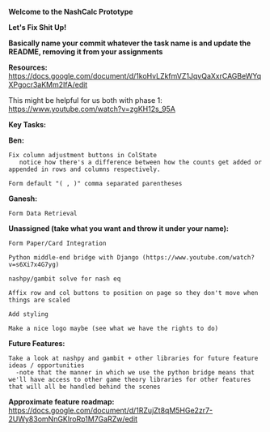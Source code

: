 **Welcome to the NashCalc Prototype** 

**Let's Fix Shit Up!**

**Basically name your commit whatever the task name is and update the README, removing it from your assignments** 

**Resources:**
  https://docs.google.com/document/d/1koHvLZkfmVZ1JqvQaXxrCAGBeWYqXPgocr3aKMm2IfA/edit
  
  This might be helpful for us both with phase 1: https://www.youtube.com/watch?v=zgKH12s_95A

**Key Tasks:**
  
  **Ben:** 
   
    Fix column adjustment buttons in ColState 
       notice how there's a difference between how the counts get added or appended in rows and columns respectively. 
  
    Form default "( , )" comma separated parentheses 
    
  **Ganesh:**
    
    Form Data Retrieval 
    
  
  **Unassigned (take what you want and throw it under your name):** 

    Form Paper/Card Integration 

    Python middle-end bridge with Django (https://www.youtube.com/watch?v=s6Xi7x4G7yg)
    
    nashpy/gambit solve for nash eq 
    
    Affix row and col buttons to position on page so they don't move when things are scaled 
    
    Add styling
    
    Make a nice logo maybe (see what we have the rights to do) 
  
  
  **Future Features:** 
  
    Take a look at nashpy and gambit + other libraries for future feature ideas / opportunities 
      -note that the manner in which we use the python bridge means that we'll have access to other game theory libraries for other features that will all be handled behind the scenes 
      
  **Approximate feature roadmap:** 
    https://docs.google.com/document/d/1RZujZt8qM5HGe2zr7-2UWy83omNnGKIroRp1M7GaRZw/edit
    
      
    
    
    
    
    
